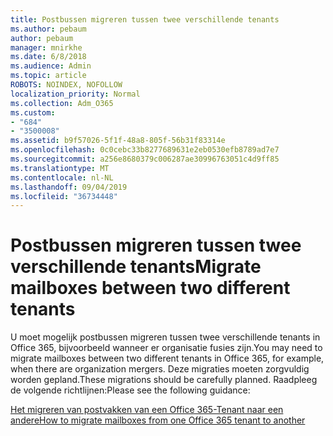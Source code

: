 ```yaml
---
title: Postbussen migreren tussen twee verschillende tenants
ms.author: pebaum
author: pebaum
manager: mnirkhe
ms.date: 6/8/2018
ms.audience: Admin
ms.topic: article
ROBOTS: NOINDEX, NOFOLLOW
localization_priority: Normal
ms.collection: Adm_O365
ms.custom:
- "684"
- "3500008"
ms.assetid: b9f57026-5f1f-48a8-805f-56b31f83314e
ms.openlocfilehash: 0c0cebc33b8277689631e2eb0530efb8789ad7e7
ms.sourcegitcommit: a256e8680379c006287ae30996763051c4d9ff85
ms.translationtype: MT
ms.contentlocale: nl-NL
ms.lasthandoff: 09/04/2019
ms.locfileid: "36734448"
---
```

# <a name="migrate-mailboxes-between-two-different-tenants"></a><span data-ttu-id="b6784-102">Postbussen migreren tussen twee verschillende tenants</span><span class="sxs-lookup"><span data-stu-id="b6784-102">Migrate mailboxes between two different tenants</span></span>

<span data-ttu-id="b6784-103">U moet mogelijk postbussen migreren tussen twee verschillende tenants in Office 365, bijvoorbeeld wanneer er organisatie fusies zijn.</span><span class="sxs-lookup"><span data-stu-id="b6784-103">You may need to migrate mailboxes between two different tenants in Office 365, for example, when there are organization mergers.</span></span> <span data-ttu-id="b6784-104">Deze migraties moeten zorgvuldig worden gepland.</span><span class="sxs-lookup"><span data-stu-id="b6784-104">These migrations should be carefully planned.</span></span> <span data-ttu-id="b6784-105">Raadpleeg de volgende richtlijnen:</span><span class="sxs-lookup"><span data-stu-id="b6784-105">Please see the following guidance:</span></span>
  
[<span data-ttu-id="b6784-106">Het migreren van postvakken van een Office 365-Tenant naar een andere</span><span class="sxs-lookup"><span data-stu-id="b6784-106">How to migrate mailboxes from one Office 365 tenant to another</span></span>](https://docs.microsoft.com/Exchange/mailbox-migration/migrate-mailboxes-across-tenants)
  